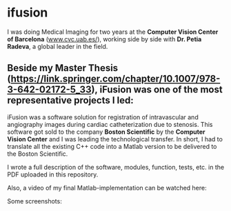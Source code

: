 # ifusion

I was doing Medical Imaging for two years at the __Computer Vision Center of Barcelona__ (www.cvc.uab.es/), working side by side with __Dr. Petia Radeva__, a global leader in the field. 

## Beside my Master Thesis (https://link.springer.com/chapter/10.1007/978-3-642-02172-5_33), iFusion was one of the most representative projects I led:

iFusion was a software solution for registration of intravascular and angiography images during cardiac catheterization due to stenosis. This software got sold to the company __Boston Scientific__ by the __Computer Vision Center__ and I was leading the technological transfer.
In short, I had to translate all the existing C++ code into a Matlab version to be delivered to the Boston Scientific. 

I wrote a full description of the software, modules, function, tests, etc. in the PDF uploaded in this repository.

Also, a video of my final Matlab-implementation can be watched here:

Some screenshots:
